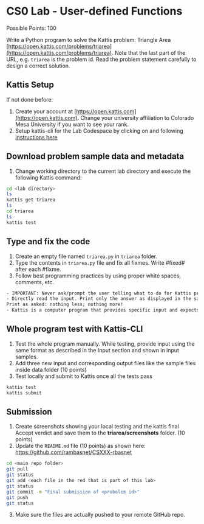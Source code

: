 # CS0 Lab - User-defined Functions

Possible Points: 100

Write a Python program to solve the Kattis problem: Triangle Area [https://open.kattis.com/problems/triarea](https://open.kattis.com/problems/triarea). Note that the last part of the URL, e.g. `triarea` is the problem id. Read the problem statement carefully to design a correct solution.

## Kattis Setup

If not done before:

1. Create your account at [https://open.kattis.com](https://open.kattis.com). Change your university affiliation to Colorado Mesa University if you want to see your rank.
2. Setup kattis-cli for the Lab Codespace by clicking on and following [instructions here](https://coloradomesa365-my.sharepoint.com/:w:/g/personal/rbasnet_coloradomesa_edu/ESYiqurabGZJrIKmpCT4FnEBcw25QfcGjk_HK5PnRYbveA?e=xVLbe9)

## Download problem sample data and metadata

1. Change working directory to the current lab directory and execute the following Kattis command:

```bash
cd <lab directory>
ls
kattis get triarea
ls
cd triarea
ls
kattis test
```

## Type and fix the code

1. Create an empty file named `triarea.py` in `triarea` folder.
2. Type the contents in `triarea.py` file and fix all fixmes. Write #fixed# after each #fixme.
3. Follow best programming practices by using proper white spaces, comments, etc.

```txt
- IMPORTANT: Never ask/prompt the user telling what to do for Kattis problems. Kattis knows what to enter.
- Directly read the input. Print only the answer as displayed in the sample output.
Print as asked: nothing less; nothing more!
- Kattis is a computer program that provides specific input and expects exact output – to a space to give the correct verdict.
```

## Whole program test with Kattis-CLI

1. Test the whole program manually. While testing, provide input using the same format as described in the Input section and shown in input samples.
2. Add three new input and corresponding output files like the sample files inside data folder (10 points)
3. Test locally and submit to Kattis once all the tests pass

```bash
kattis test
kattis submit
```

## Submission

1. Create screenshots showing your local testing and the kattis final Accept verdict and save them to the **triarea/screenshots** folder. (10 points)
2. Update the `README.md` file (10 points) as shown here: https://github.com/rambasnet/CSXXX-rbasnet

```bash
cd <main repo folder>
git pull
git status
git add <each file in the red that is part of this lab>
git status
git commit -m "Final submission of <probolem id>"
git push
git status
```

3. Make sure the files are actually pushed to your remote GitHub repo.
